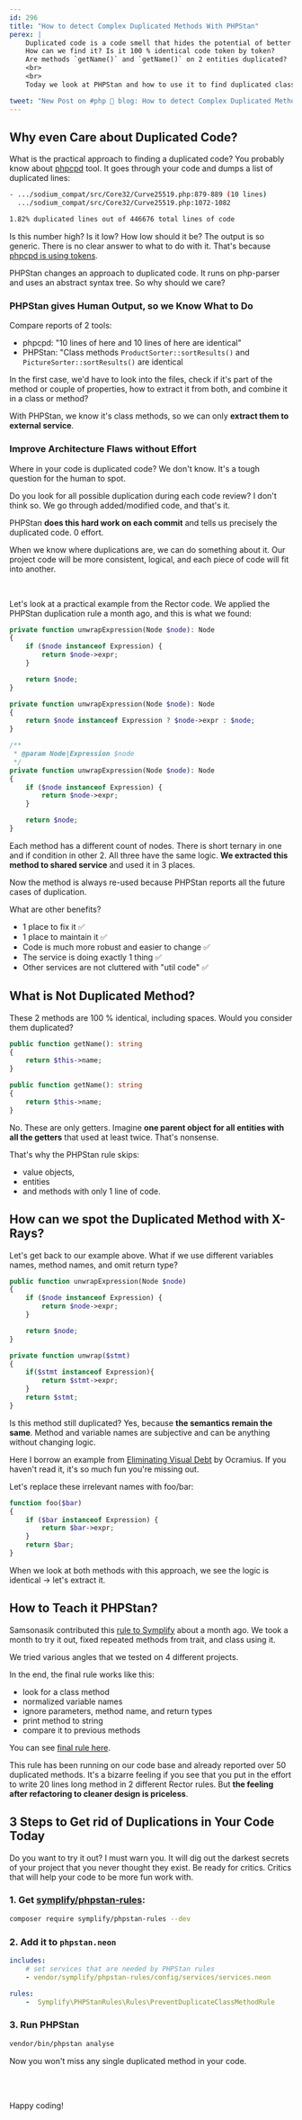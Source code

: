 ```yaml
---
id: 296
title: "How to detect Complex Duplicated Methods With PHPStan"
perex: |
    Duplicated code is a code smell that hides the potential of better design.
    How can we find it? Is it 100 % identical code token by token?
    Are methods `getName()` and `getName()` on 2 entities duplicated?
    <br>
    <br>
    Today we look at PHPStan and how to use it to find duplicated class methods.

tweet: "New Post on #php 🐘 blog: How to detect Complex Duplicated Methods With #phpstan"
---
```


## Why even Care about Duplicated Code?

What is the practical approach to finding a duplicated code? You probably know about [phpcpd](https://github.com/sebastianbergmann/phpcpd) tool. It goes through your code and dumps a list of duplicated lines:

```bash
- .../sodium_compat/src/Core32/Curve25519.php:879-889 (10 lines)
  .../sodium_compat/src/Core32/Curve25519.php:1072-1082

1.82% duplicated lines out of 446676 total lines of code
```

Is this number high? Is it low? How low should it be? The output is so generic. There is no clear answer to what to do with it. That's because [phpcpd is using tokens](/blog/2018/10/22/brief-history-of-tools-watching-and-changing-your-php-code/).

PHPStan changes an approach to duplicated code. It runs on php-parser and uses an abstract syntax tree. So why should we care?

### PHPStan gives Human Output, so we Know What to Do

Compare reports of 2 tools:

- phpcpd: "10 lines of here and 10 lines of here are identical"
- PHPStan: "Class methods `ProductSorter::sortResults()` and `PictureSorter::sortResults()` are identical

In the first case, we'd have to look into the files, check if it's part of the method or couple of properties, how to extract it from both, and combine it in a class or method?

With PHPStan, we know it's class methods, so we can only **extract them to external service**.

### Improve Architecture Flaws without Effort

Where in your code is duplicated code? We don't know. It's a tough question for the human to spot.

Do you look for all possible duplication during each code review? I don't think so. We go through added/modified code, and that's it.

PHPStan **does this hard work on each commit** and tells us precisely the duplicated code. 0 effort.

When we know where duplications are, we can do something about it. Our project code will be more consistent, logical, and each piece of code will fit into another.

<br>

Let's look at a practical example from the Rector code. We applied the PHPStan duplication rule a month ago, and this is what we found:

```php
private function unwrapExpression(Node $node): Node
{
    if ($node instanceof Expression) {
        return $node->expr;
    }

    return $node;
}
```

```php
private function unwrapExpression(Node $node): Node
{
    return $node instanceof Expression ? $node->expr : $node;
}
```

```php
/**
 * @param Node|Expression $node
 */
private function unwrapExpression(Node $node): Node
{
    if ($node instanceof Expression) {
        return $node->expr;
    }

    return $node;
}
```

Each method has a different count of nodes. There is short ternary in one and if condition in other 2. All three have the same logic. **We extracted this method to shared service** and used it in 3 places.

Now the method is always re-used because PHPStan reports all the future cases of duplication.

What are other benefits?

- 1 place to fix it ✅
- 1 place to maintain it ✅
- Code is much more robust and easier to change ✅
- The service is doing exactly 1 thing ✅
- Other services are not cluttered with "util code" ✅


## What is Not Duplicated Method?

These 2 methods are 100 % identical, including spaces. Would you consider them duplicated?

```php
public function getName(): string
{
    return $this->name;
}
```

```php
public function getName(): string
{
    return $this->name;
}
```

No. These are only getters. Imagine **one parent object for all entities with all the getters** that used at least twice. That's nonsense.

That's why the PHPStan rule skips:

- value objects,
- entities
- and methods with only 1 line of code.

## How can we spot the Duplicated Method with X-Rays?

Let's get back to our example above. What if we use different variables names, method names, and omit return type?

```php
public function unwrapExpression(Node $node)
{
    if ($node instanceof Expression) {
        return $node->expr;
    }

    return $node;
}
```


```php
private function unwrap($stmt)
{
    if($stmt instanceof Expression){
        return $stmt->expr;
    }
    return $stmt;
}
```

Is this method still duplicated? Yes, because **the semantics remain the same**. Method and variable names are subjective and can be anything without changing logic.

Here I borrow an example from [Eliminating Visual Debt](https://ocramius.github.io/blog/eliminating-visual-debt/) by Ocramius. If you haven't read it, it's so much fun you're missing out.

Let's replace these irrelevant names with foo/bar:

```php
function foo($bar)
{
    if ($bar instanceof Expression) {
        return $bar->expr;
    }
    return $bar;
}
```

When we look at both methods with this approach, we see the logic is identical → let's extract it.

## How to Teach it PHPStan?

Samsonasik contributed this [rule to Symplify](https://github.com/symplify/symplify/pull/2666) about a month ago. We took a month to try it out, fixed repeated methods from trait, and class using it.

We tried various angles that we tested on 4 different projects.

In the end, the final rule works like this:

- look for a class method
- normalized variable names
- ignore parameters, method name, and return types
- print method to string
- compare it to previous methods

You can see [final rule here](https://github.com/symplify/symplify/blob/master/packages/phpstan-rules/src/Rules/PreventDuplicateClassMethodRule.php).

This rule has been running on our code base and already reported over 50 duplicated methods. It's a bizarre feeling if you see that you put in the effort to write 20 lines long method in 2 different Rector rules. But **the feeling after refactoring to cleaner design is priceless**.

## 3 Steps to Get rid of Duplications in Your Code Today

Do you want to try it out? I must warn you. It will dig out the darkest secrets of your project that you never thought they exist. Be ready for critics. Critics that will help your code to be more fun work with.

### 1. Get [symplify/phpstan-rules](https://github.com/symplify/phpstan-rules):

```bash
composer require symplify/phpstan-rules --dev
```

### 2. Add it to `phpstan.neon`

```yaml
includes:
    # set services that are needed by PHPStan rules
    - vendor/symplify/phpstan-rules/config/services/services.neon

rules:
    -  Symplify\PHPStanRules\Rules\PreventDuplicateClassMethodRule
```

### 3. Run PHPStan

```bash
vendor/bin/phpstan analyse
```

Now you won't miss any single duplicated method in your code.

<br>
<br>

Happy coding!
